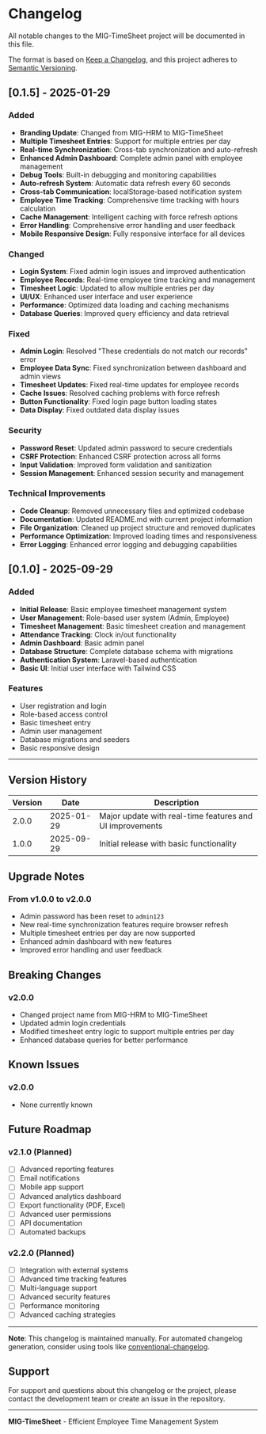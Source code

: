 # Changelog

All notable changes to the MIG-TimeSheet project will be documented in this file.

The format is based on [Keep a Changelog](https://keepachangelog.com/en/1.0.0/),
and this project adheres to [Semantic Versioning](https://semver.org/spec/v2.0.0.html).

## [0.1.5] - 2025-01-29

### Added
- **Branding Update**: Changed from MIG-HRM to MIG-TimeSheet
- **Multiple Timesheet Entries**: Support for multiple entries per day
- **Real-time Synchronization**: Cross-tab synchronization and auto-refresh
- **Enhanced Admin Dashboard**: Complete admin panel with employee management
- **Debug Tools**: Built-in debugging and monitoring capabilities
- **Auto-refresh System**: Automatic data refresh every 60 seconds
- **Cross-tab Communication**: localStorage-based notification system
- **Employee Time Tracking**: Comprehensive time tracking with hours calculation
- **Cache Management**: Intelligent caching with force refresh options
- **Error Handling**: Comprehensive error handling and user feedback
- **Mobile Responsive Design**: Fully responsive interface for all devices

### Changed
- **Login System**: Fixed admin login issues and improved authentication
- **Employee Records**: Real-time employee time tracking and management
- **Timesheet Logic**: Updated to allow multiple entries per day
- **UI/UX**: Enhanced user interface and user experience
- **Performance**: Optimized data loading and caching mechanisms
- **Database Queries**: Improved query efficiency and data retrieval

### Fixed
- **Admin Login**: Resolved "These credentials do not match our records" error
- **Employee Data Sync**: Fixed synchronization between dashboard and admin views
- **Timesheet Updates**: Fixed real-time updates for employee records
- **Cache Issues**: Resolved caching problems with force refresh
- **Button Functionality**: Fixed login page button loading states
- **Data Display**: Fixed outdated data display issues

### Security
- **Password Reset**: Updated admin password to secure credentials
- **CSRF Protection**: Enhanced CSRF protection across all forms
- **Input Validation**: Improved form validation and sanitization
- **Session Management**: Enhanced session security and management

### Technical Improvements
- **Code Cleanup**: Removed unnecessary files and optimized codebase
- **Documentation**: Updated README.md with current project information
- **File Organization**: Cleaned up project structure and removed duplicates
- **Performance Optimization**: Improved loading times and responsiveness
- **Error Logging**: Enhanced error logging and debugging capabilities

## [0.1.0] - 2025-09-29

### Added
- **Initial Release**: Basic employee timesheet management system
- **User Management**: Role-based user system (Admin, Employee)
- **Timesheet Management**: Basic timesheet creation and management
- **Attendance Tracking**: Clock in/out functionality
- **Admin Dashboard**: Basic admin panel
- **Database Structure**: Complete database schema with migrations
- **Authentication System**: Laravel-based authentication
- **Basic UI**: Initial user interface with Tailwind CSS

### Features
- User registration and login
- Role-based access control
- Basic timesheet entry
- Admin user management
- Database migrations and seeders
- Basic responsive design

---

## Version History

| Version | Date | Description |
|---------|------|-------------|
| 2.0.0 | 2025-01-29 | Major update with real-time features and UI improvements |
| 1.0.0 | 2025-09-29 | Initial release with basic functionality |

## Upgrade Notes

### From v1.0.0 to v2.0.0
- Admin password has been reset to `admin123`
- New real-time synchronization features require browser refresh
- Multiple timesheet entries per day are now supported
- Enhanced admin dashboard with new features
- Improved error handling and user feedback

## Breaking Changes

### v2.0.0
- Changed project name from MIG-HRM to MIG-TimeSheet
- Updated admin login credentials
- Modified timesheet entry logic to support multiple entries per day
- Enhanced database queries for better performance

## Known Issues

### v2.0.0
- None currently known

## Future Roadmap

### v2.1.0 (Planned)
- [ ] Advanced reporting features
- [ ] Email notifications
- [ ] Mobile app support
- [ ] Advanced analytics dashboard
- [ ] Export functionality (PDF, Excel)
- [ ] Advanced user permissions
- [ ] API documentation
- [ ] Automated backups

### v2.2.0 (Planned)
- [ ] Integration with external systems
- [ ] Advanced time tracking features
- [ ] Multi-language support
- [ ] Advanced security features
- [ ] Performance monitoring
- [ ] Advanced caching strategies

---

**Note**: This changelog is maintained manually. For automated changelog generation, consider using tools like [conventional-changelog](https://github.com/conventional-changelog/conventional-changelog).

## Support

For support and questions about this changelog or the project, please contact the development team or create an issue in the repository.

---

**MIG-TimeSheet** - Efficient Employee Time Management System
